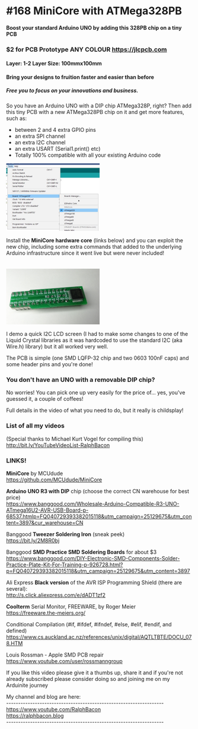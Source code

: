 # #168 MiniCore with ATMega328PB
#### Boost your standard Arduino UNO by adding this 328PB chip on a tiny PCB

### $2 for PCB Prototype ANY COLOUR https://jlcpcb.com
#### Layer: 1-2 Layer Size: 100mmx100mm
#### Bring your designs to fruition faster and easier than before
##### Free you to focus on your innovations and business.

So you have an Arduino UNO with a DIP chip ATMega328P, right? Then add this tiny PCB with a new ATMega328PB chip on it and get more features, such as:

* between 2 and 4 extra GPIO pins
* an extra SPI channel
* an extra I2C channel
* an extra USART (Serial1.print() etc)
* Totally 100% compatible with all your existing Arduino code

<img src="/images/Board Selection.JPG" width="50%">

Install the **MiniCore  hardware core** (links below) and you can exploit the new chip, including some extra commands that added to the underlying Arduino infrastructure since it went live but were never included!  

<img src="/images/IMG_20191022_185607.jpg" width="50%" style="padding-top:20px;">  

I demo a quick I2C LCD screen (I had to make some changes to one of the Liquid Crystal libraries as it was hardcoded to use the standard I2C (aka Wire.h) library) but it all worked very well.  

The PCB is simple (one SMD LQFP-32 chip and two 0603 100nF caps) and some header pins and you're done!  

### You don't have an UNO with a removable DIP chip?
No worries! You can pick one up very easily for the price of... yes, you've guessed it, a couple of coffees!  

Full details in the video of what you need to do, but it really is childsplay!

### List of all my videos
(Special thanks to Michael Kurt Vogel for compiling this)  
http://bit.ly/YouTubeVideoList-RalphBacon

### LINKS!

**MiniCore** by MCUdude  
https://github.com/MCUdude/MiniCore  

**Arduino UNO R3 with DIP** chip (choose the correct CN warehouse for best price)  
https://www.banggood.com/Wholesale-Arduino-Compatible-R3-UNO-ATmega16U2-AVR-USB-Board-p-68537.htmlp=FQ040729393382015118&utm_campaign=25129675&utm_content=3897&cur_warehouse=CN

Banggood **Tweezer Soldering Iron** (sneak peek)  
https://bit.ly/2M8R0bj

Banggood **SMD Practice SMD Soldering Boards** for about $3    
https://www.banggood.com/DIY-Electronic-SMD-Components-Solder-Practice-Plate-Kit-For-Training-p-926728.html?p=FQ040729393382015118&utm_campaign=25129675&utm_content=3897

Ali Express **Black version** of the AVR ISP Programming Shield (there are several):  
http://s.click.aliexpress.com/e/dADT1zf2

**Coolterm** Serial Monitor, FREEWARE, by Roger Meier  
https://freeware.the-meiers.org/

Conditional Compilation (#if, #ifdef, #ifndef, #else, #elif, #endif, and defined)  
https://www.cs.auckland.ac.nz/references/unix/digital/AQTLTBTE/DOCU_078.HTM

Louis Rossman - Apple SMD PCB repair  
https://www.youtube.com/user/rossmanngroup

If you like this video please give it a thumbs up, share it and if you're not already subscribed please consider doing so and joining me on my Arduinite journey

My channel and blog are here:  
\------------------------------------------------------------------  
https://www.youtube.com/RalphBacon  
https://ralphbacon.blog  
\------------------------------------------------------------------
